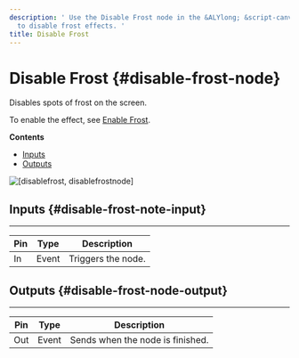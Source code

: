 ```yaml
---
description: ' Use the Disable Frost node in the &ALYlong; &script-canvas; editor
  to disable frost effects. '
title: Disable Frost
---
```

# Disable Frost {#disable-frost-node}

Disables spots of frost on the screen\.

To enable the effect, see [Enable Frost](/docs/userguide/rendering/enable/frost-node.md)\.

**Contents**
+ [Inputs](#disable-frost-note-input)
+ [Outputs](#disable-frost-node-output)

![\[disablefrost, disablefrostnode\]](/images/userguide/scripting/script-canvas/scriptcanvasnodes/script-canvas-disable-frost-node.png)

## Inputs {#disable-frost-note-input}


****

| Pin | Type | Description |
| --- | --- | --- |
| In | Event |  Triggers the node\.  |

## Outputs {#disable-frost-node-output}


****

| Pin | Type | Description |
| --- | --- | --- |
| Out | Event | Sends when the node is finished\. |
